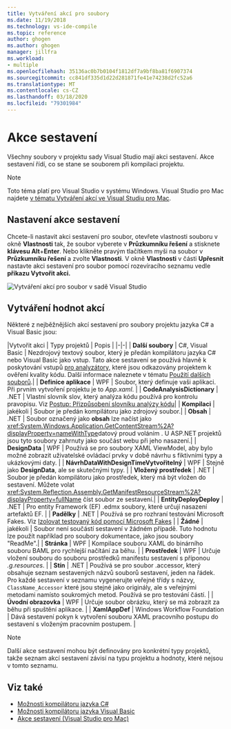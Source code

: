 ```yaml
---
title: Vytváření akcí pro soubory
ms.date: 11/19/2018
ms.technology: vs-ide-compile
ms.topic: reference
author: ghogen
ms.author: ghogen
manager: jillfra
ms.workload:
- multiple
ms.openlocfilehash: 35136ac0b7b0104f1812df7a9bf8ba81f6907374
ms.sourcegitcommit: cc841df335d1d22d281871fe41e74238d2fc52a6
ms.translationtype: MT
ms.contentlocale: cs-CZ
ms.lasthandoff: 03/18/2020
ms.locfileid: "79301984"
---
```

# <a name="build-actions"></a>Akce sestavení

Všechny soubory v projektu sady Visual Studio mají akci sestavení. Akce sestavení řídí, co se stane se souborem při kompilaci projektu.

> [!NOTE]
> Toto téma platí pro Visual Studio v systému Windows. Visual Studio pro Mac najdete [v tématu Vytváření akcí ve Visual Studiu pro Mac](/visualstudio/mac/build-actions).

## <a name="set-a-build-action"></a>Nastavení akce sestavení

Chcete-li nastavit akci sestavení pro soubor, otevřete vlastnosti souboru v okně **Vlastnosti** tak, že soubor vyberete v **Průzkumníku řešení** a stisknete **klávesu Alt**+**Enter**. Nebo klikněte pravým tlačítkem myši na soubor v **Průzkumníku řešení** a zvolte **Vlastnosti**. V okně **Vlastnosti** v části **Upřesnit** nastavte akci sestavení pro soubor pomocí rozevíracího seznamu vedle **příkazu Vytvořit akci.**

![Vytváření akcí pro soubor v sadě Visual Studio](media/build-actions.png)

## <a name="build-action-values"></a>Vytváření hodnot akcí

Některé z nejběžnějších akcí sestavení pro soubory projektu jazyka C# a Visual Basic jsou:

|Vytvořit akci | Typy projektů | Popis |
|-|-|
| **Další soubory** | C#, Visual Basic | Nezdrojový textový soubor, který je předán kompilátoru jazyka C# nebo Visual Basic jako vstup. Tato akce sestavení se používá hlavně k poskytování vstupů [pro analyzátory,](../code-quality/roslyn-analyzers-overview.md) které jsou odkazovány projektem k ověření kvality kódu. Další informace naleznete v tématu [Použití dalších souborů](https://github.com/dotnet/roslyn/blob/master/docs/analyzers/Using%20Additional%20Files.md).|
| **Definice aplikace** | WPF | Soubor, který definuje vaši aplikaci. Při prvním vytvoření projektu je to *App.xaml*. |
| **CodeAnalysisDictionary** | .NET | Vlastní slovník slov, který analýza kódu používá pro kontrolu pravopisu. Viz [Postup: Přizpůsobení slovníku analýzy kódu](../code-quality/how-to-customize-the-code-analysis-dictionary.md)|
| **Kompilaci** | jakékoli | Soubor je předán kompilátoru jako zdrojový soubor.|
| **Obsah** | .NET | Soubor označený jako **obsah** lze načíst jako <xref:System.Windows.Application.GetContentStream%2A?displayProperty=nameWithType>datový proud voláním . U ASP.NET projektů jsou tyto soubory zahrnuty jako součást webu při jeho nasazení.|
| **DesignData** | WPF | Používá se pro soubory XAML ViewModel, aby bylo možné zobrazit uživatelské ovládací prvky v době návrhu s fiktivními typy a ukázkovými daty. |
| **NávrhDataWithDesignTimeVytvořitelný** | WPF | Stejně jako **DesignData**, ale se skutečnými typy.  |
| **Vložený prostředek** | .NET | Soubor je předán kompilátoru jako prostředek, který má být vložen do sestavení. Můžete volat <xref:System.Reflection.Assembly.GetManifestResourceStream%2A?displayProperty=fullName> číst soubor ze sestavení.|
| **EntityDeployDeploy** | .NET | Pro entity Framework (EF) .edmx soubory, které určují nasazení artefaktů EF. |
| **Padělky** | .NET | Používá se pro rozhraní testování Microsoft Fakes. Viz [Izolovat testovaný kód pomocí Microsoft Fakes](../test/isolating-code-under-test-with-microsoft-fakes.md) |
| **Žádné** | jakékoli | Soubor není součástí sestavení v žádném případě. Tuto hodnotu lze použít například pro soubory dokumentace, jako jsou soubory "ReadMe".|
| **Stránka** | WPF | Kompilace souboru XAML do binárního souboru BAML pro rychlejší načítání za běhu. |
| **Prostředek** | WPF | Určuje vložení souboru do souboru prostředků manifestu sestavení s příponou *.g.resources*. |
| **Stín** | .NET | Používá se pro soubor .accessor, který obsahuje seznam sestavených názvů souborů sestavení, jeden na řádek. Pro každé sestavení v seznamu vygenerujte veřejné třídy s názvy, `ClassName_Accessor` které jsou stejné jako originály, ale s veřejnými metodami namísto soukromých metod. Používá se pro testování částí. |
| **Úvodní obrazovka** | WPF | Určuje soubor obrázku, který se má zobrazit za běhu při spuštění aplikace. |
| **XamlAppDef** | Windows Workflow Foundation | Dává sestavení pokyn k vytvoření souboru XAML pracovního postupu do sestavení s vloženým pracovním postupem. |

> [!NOTE]
> Další akce sestavení mohou být definovány pro konkrétní typy projektů, takže seznam akcí sestavení závisí na typu projektu a hodnoty, které nejsou v tomto seznamu.

## <a name="see-also"></a>Viz také

- [Možnosti kompilátoru jazyka C#](/dotnet/csharp/language-reference/compiler-options/listed-alphabetically)
- [Možnosti kompilátoru jazyka Visual Basic](/dotnet/visual-basic/reference/command-line-compiler/compiler-options-listed-alphabetically)
- [Akce sestavení (Visual Studio pro Mac)](/visualstudio/mac/build-actions)
